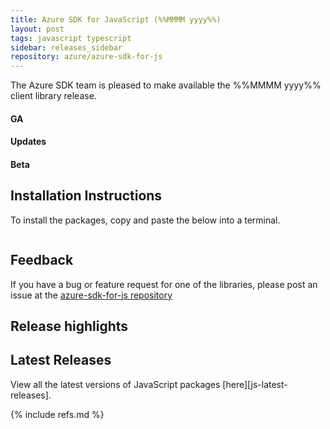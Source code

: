 ```yaml
---
title: Azure SDK for JavaScript (%%MMMM yyyy%%)
layout: post
tags: javascript typescript
sidebar: releases_sidebar
repository: azure/azure-sdk-for-js
---
```


<!--

[pattern]: # (${PackageName}:${PackageVersion})
-->

The Azure SDK team is pleased to make available the %%MMMM yyyy%% client library release.

#### GA

[pattern.ga]: # (- ${PackageFriendlyName})

#### Updates

[pattern.patch]: # (- ${PackageFriendlyName})

#### Beta

[pattern.beta]: # (- ${PackageFriendlyName})

## Installation Instructions

To install the packages, copy and paste the below into a terminal.

```bash

```

[pattern]: # ($> npm install ${PackageName}@${PackageVersion})

## Feedback

If you have a bug or feature request for one of the libraries, please post an issue at the [azure-sdk-for-js repository](https://github.com/azure/azure-sdk-for-js/issues)

## Release highlights

[pattern]: # (### ${PackageFriendlyName} ${PackageVersion} [Changelog]${ChangelogUrl}`n${HighlightsBody}`n)

## Latest Releases

View all the latest versions of JavaScript packages [here][js-latest-releases].

{% include refs.md %}

